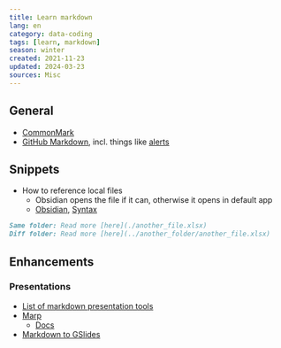 ```yaml
---
title: Learn markdown
lang: en
category: data-coding
tags: [learn, markdown]
season: winter
created: 2021-11-23
updated: 2024-03-23
sources: Misc
---
```


## General
- [CommonMark](https://commonmark.org/)
- [GitHub Markdown](https://github.github.com/gfm/), incl. things like [alerts](https://docs.github.com/en/get-started/writing-on-github/getting-started-with-writing-and-formatting-on-github/basic-writing-and-formatting-syntax#alerts)

## Snippets
- How to reference local files
	- Obsidian opens the file if it can, otherwise it opens in default app
	- [Obsidian](https://forum.obsidian.md/t/how-to-link-a-local-file-in-obsidian/5815), [Syntax](https://stackoverflow.com/questions/32563078/how-link-to-any-local-file-with-markdown-syntax/59226851)

```markdown
Same folder: Read more [here](./another_file.xlsx)
Diff folder: Read more [here](../another_folder/another_file.xlsx)
```

## Enhancements

### Presentations
- [List of markdown presentation tools](https://gist.github.com/johnloy/27dd124ad40e210e91c70dd1c24ac8c8)
- [Marp](https://github.com/marp-team/marp-cli)
	- [Docs](https://marpit.marp.app/)
- [Markdown to GSlides](https://github.com/googleworkspace/md2googleslides)